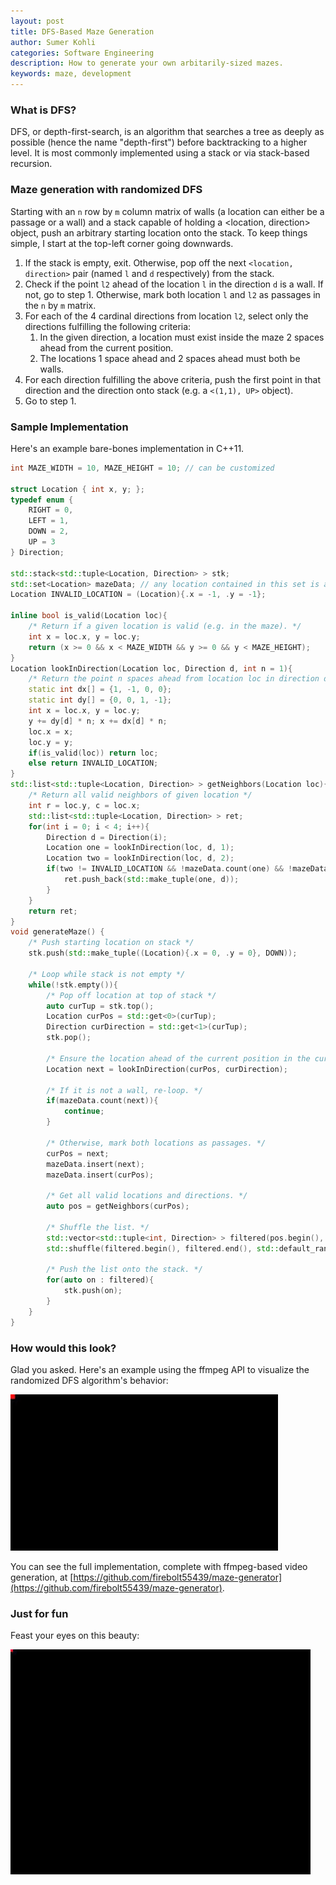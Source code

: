 ```yaml
---
layout: post
title: DFS-Based Maze Generation
author: Sumer Kohli
categories: Software Engineering
description: How to generate your own arbitarily-sized mazes.
keywords: maze, development
---
```


### What is DFS?
DFS, or depth-first-search, is an algorithm that searches a tree as deeply as possible (hence the name "depth-first") before backtracking to a higher level. It is most commonly implemented using a stack or via stack-based recursion.

### Maze generation with randomized DFS
Starting with an `n` row by `m` column matrix of walls (a location can either be a passage or a wall) and a stack capable of holding a <location, direction> object, push an arbitrary starting location onto the stack. To keep things simple, I start at the top-left corner going downwards.

1. If the stack is empty, exit. Otherwise, pop off the next `<location, direction>` pair (named `l` and `d` respectively) from the stack.
2. Check if the point `l2` ahead of the location `l` in the direction `d` is a wall. If not, go to step 1. Otherwise, mark both location `l` and `l2` as passages in the `n` by `m` matrix.
3. For each of the 4 cardinal directions from location `l2`, select only the directions fulfilling the following criteria:
    1. In the given direction, a location must exist inside the maze 2 spaces ahead from the current position.
    2. The locations 1 space ahead and 2 spaces ahead must both be walls.
4. For each direction fulfilling the above criteria, push the first point in that direction and the direction onto stack (e.g. a `<(1,1), UP>` object).
5. Go to step 1.


### Sample Implementation
Here's an example bare-bones implementation in C++11.

```c++
int MAZE_WIDTH = 10, MAZE_HEIGHT = 10; // can be customized

struct Location { int x, y; };
typedef enum {
    RIGHT = 0,
    LEFT = 1,
    DOWN = 2,
    UP = 3
} Direction;

std::stack<std::tuple<Location, Direction> > stk;
std::set<Location> mazeData; // any location contained in this set is a passage; any other location is a wall
Location INVALID_LOCATION = (Location){.x = -1, .y = -1};

inline bool is_valid(Location loc){
	/* Return if a given location is valid (e.g. in the maze). */
	int x = loc.x, y = loc.y;
	return (x >= 0 && x < MAZE_WIDTH && y >= 0 && y < MAZE_HEIGHT);
}
Location lookInDirection(Location loc, Direction d, int n = 1){
	/* Return the point n spaces ahead from location loc in direction d */
	static int dx[] = {1, -1, 0, 0};
	static int dy[] = {0, 0, 1, -1};
	int x = loc.x, y = loc.y;
	y += dy[d] * n; x += dx[d] * n;
	loc.x = x;
	loc.y = y;
	if(is_valid(loc)) return loc;
	else return INVALID_LOCATION;
}
std::list<std::tuple<Location, Direction> > getNeighbors(Location loc){
	/* Return all valid neighbors of given location */
	int r = loc.y, c = loc.x;
	std::list<std::tuple<Location, Direction> > ret;
	for(int i = 0; i < 4; i++){
		Direction d = Direction(i);
		Location one = lookInDirection(loc, d, 1);
		Location two = lookInDirection(loc, d, 2);
		if(two != INVALID_LOCATION && !mazeData.count(one) && !mazeData.count(two)){
		    ret.push_back(std::make_tuple(one, d));
		}
	}
	return ret;
}
void generateMaze() {
	/* Push starting location on stack */
	stk.push(std::make_tuple((Location){.x = 0, .y = 0}, DOWN));

	/* Loop while stack is not empty */
	while(!stk.empty()){
		/* Pop off location at top of stack */
		auto curTup = stk.top();
		Location curPos = std::get<0>(curTup);
		Direction curDirection = std::get<1>(curTup);
		stk.pop();

		/* Ensure the location ahead of the current position in the current direction is a wall */
		Location next = lookInDirection(curPos, curDirection);

		/* If it is not a wall, re-loop. */
		if(mazeData.count(next)){
		    continue;
		}

		/* Otherwise, mark both locations as passages. */
		curPos = next;
		mazeData.insert(next);
		mazeData.insert(curPos);

		/* Get all valid locations and directions. */
		auto pos = getNeighbors(curPos);

		/* Shuffle the list. */
		std::vector<std::tuple<int, Direction> > filtered(pos.begin(), pos.end());
		std::shuffle(filtered.begin(), filtered.end(), std::default_random_engine(rand()));

		/* Push the list onto the stack. */
		for(auto on : filtered){
		    stk.push(on);
		}
	}
}
```

### How would this look?
Glad you asked. Here's an example using the ffmpeg API to visualize the randomized DFS algorithm's behavior:

![DFS-based maze generation](https://github.com/firebolt55439/maze-generator/blob/master/assets/dfs-maze-generation.gif?raw=true)

You can see the full implementation, complete with ffmpeg-based video generation, at [https://github.com/firebolt55439/maze-generator](https://github.com/firebolt55439/maze-generator).

### Just for fun
Feast your eyes on this beauty:

![A Giant Maze](https://github.com/firebolt55439/maze-generator/blob/master/assets/dfs-big-maze.gif?raw=true)
